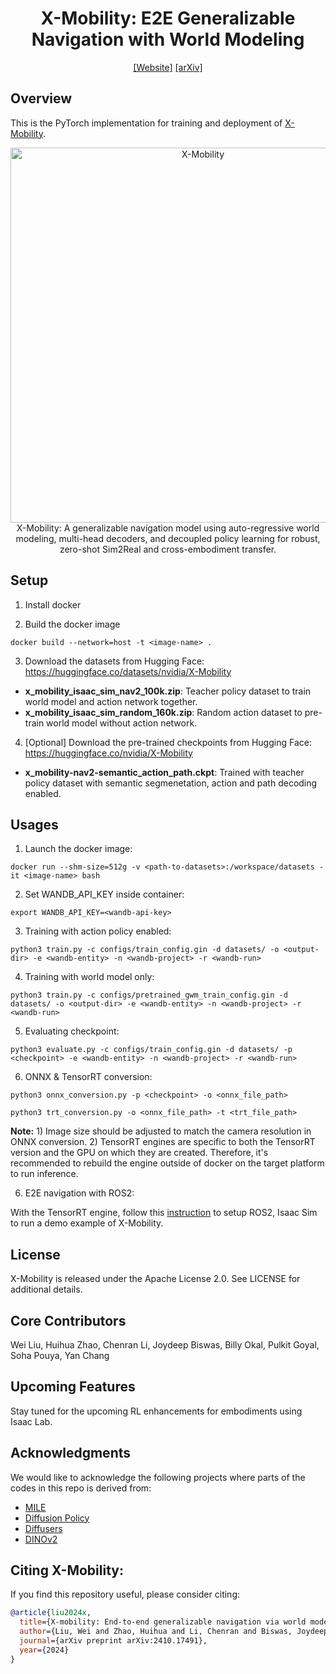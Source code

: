 <h1 align="center">X-Mobility: E2E Generalizable Navigation with World Modeling</h1>
</p>

<div align="center">

[[Website]](https://nvlabs.github.io/X-MOBILITY/)
[[arXiv]](https://arxiv.org/abs/2410.17491)
</div>


## Overview
This is the PyTorch implementation for training and deployment of <a href="https://arxiv.org/abs/2410.17491">X-Mobility</a>.

<p align="center">
    <img src="images/x_mobility.png" alt="X-Mobility" width="600" >
    <br/> X-Mobility: A generalizable navigation model using auto-regressive world modeling, multi-head decoders, and decoupled policy learning for robust, zero-shot Sim2Real and cross-embodiment transfer.
</p>



## Setup
1. Install docker

2. Build the docker image
```
docker build --network=host -t <image-name> .
```

3. Download the datasets from Hugging Face: https://huggingface.co/datasets/nvidia/X-Mobility
- **x_mobility_isaac_sim_nav2_100k.zip**: Teacher policy dataset to train world model and action network together.
- **x_mobility_isaac_sim_random_160k.zip**: Random action dataset to pre-train world model without action network.

4. [Optional] Download the pre-trained checkpoints from Hugging Face: https://huggingface.co/nvidia/X-Mobility
- **x_mobility-nav2-semantic_action_path.ckpt**: Trained with teacher policy dataset with semantic segmenetation, action and path decoding enabled.

## Usages
1. Launch the docker image:
```
docker run --shm-size=512g -v <path-to-datasets>:/workspace/datasets -it <image-name> bash
```

2. Set WANDB_API_KEY inside container:
```
export WANDB_API_KEY=<wandb-api-key>
```

3. Training with action policy enabled:
```
python3 train.py -c configs/train_config.gin -d datasets/ -o <output-dir> -e <wandb-entity> -n <wandb-project> -r <wandb-run>
```

4. Training with world model only:
```
python3 train.py -c configs/pretrained_gwm_train_config.gin -d datasets/ -o <output-dir> -e <wandb-entity> -n <wandb-project> -r <wandb-run>
```

5. Evaluating checkpoint:
```
python3 evaluate.py -c configs/train_config.gin -d datasets/ -p <checkpoint> -e <wandb-entity> -n <wandb-project> -r <wandb-run>
```

6. ONNX & TensorRT conversion:
```
python3 onnx_conversion.py -p <checkpoint> -o <onnx_file_path>

python3 trt_conversion.py -o <onnx_file_path> -t <trt_file_path>
```
**Note:** 1) Image size should be adjusted to match the camera resolution in ONNX conversion. 2) TensorRT engines are specific to both the TensorRT version and the GPU on which they are created. Therefore, it's recommended to rebuild the engine outside of docker on the target platform to run inference.


6. E2E navigation with ROS2:

With the TensorRT engine, follow this [instruction](./ros2_deployment/README.md) to setup ROS2, Isaac Sim to run a demo example of X-Mobility.

## License
X-Mobility is released under the Apache License 2.0. See LICENSE for additional details.

## Core Contributors
Wei Liu, Huihua Zhao, Chenran Li, Joydeep Biswas, Billy Okal, Pulkit Goyal, Soha Pouya, Yan Chang

## Upcoming Features
Stay tuned for the upcoming RL enhancements for embodiments using Isaac Lab.

## Acknowledgments
We would like to acknowledge the following projects where parts of the codes in this repo is derived from:
- [MILE](https://github.com/wayveai/mile)
- [Diffusion Policy](https://github.com/real-stanford/diffusion_policy)
- [Diffusers](https://github.com/huggingface/diffusers)
- [DINOv2](https://github.com/facebookresearch/dinov2)

## Citing X-Mobility:

If you find this repository useful, please consider citing:
```bibtex
@article{liu2024x,
  title={X-mobility: End-to-end generalizable navigation via world modeling},
  author={Liu, Wei and Zhao, Huihua and Li, Chenran and Biswas, Joydeep and Okal, Billy and Goyal, Pulkit and Chang, Yan and Pouya, Soha},
  journal={arXiv preprint arXiv:2410.17491},
  year={2024}
}
```
